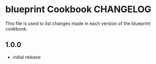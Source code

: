 blueprint Cookbook CHANGELOG
======================
This file is used to list changes made in each version of the blueprint cookbook.

1.0.0
--------
- initial release
